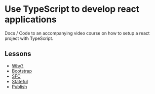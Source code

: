 # Use TypeScript to develop react applications

Docs / Code to an accompanying video course on how to setup a react project with TypeScript.


## Lessons 

* [Why?]()
* [Bootstrap]()
* [SFC]()
* [Stateful]()
* [Publish]()